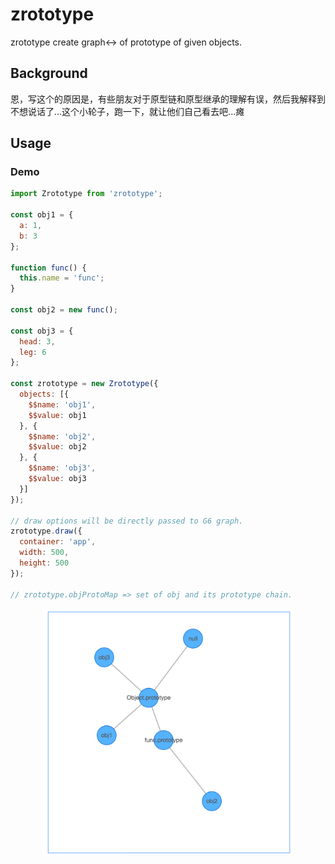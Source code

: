 # zrototype
zrototype create graph↔️ of prototype of given objects.

## Background

恩，写这个的原因是，有些朋友对于原型链和原型继承的理解有误，然后我解释到不想说话了...这个小轮子，跑一下，就让他们自己看去吧...瘫

## Usage

### Demo

```javascript
import Zrototype from 'zrototype';

const obj1 = {
  a: 1,
  b: 3
};

function func() {
  this.name = 'func';
}

const obj2 = new func();

const obj3 = {
  head: 3,
  leg: 6
};

const zrototype = new Zrototype({
  objects: [{
    $$name: 'obj1',
    $$value: obj1
  }, {
    $$name: 'obj2',
    $$value: obj2
  }, {
    $$name: 'obj3',
    $$value: obj3
  }]
});

// draw options will be directly passed to G6 graph.
zrototype.draw({
  container: 'app',
  width: 500,
  height: 500
});

// zrototype.objProtoMap => set of obj and its prototype chain.

```

<p align="center">
  <img width="400px" src="./demo.png" />
</p>